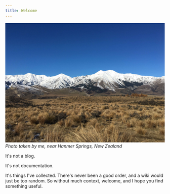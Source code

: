 ```yaml
---
title: Welcome
---
```


![](IMG_9324.jpg)<cite>Photo taken by me, near Hanmer Springs, New Zealand</cite>

It's not a blog.

It's not documentation.

It's things I've collected. There's never been a good order, and a wiki would just be too random. So without much context, welcome, and I hope you find something useful.
